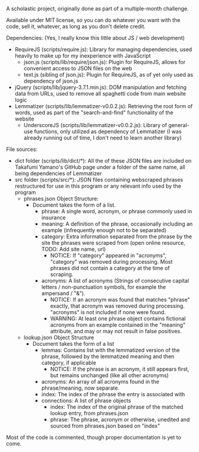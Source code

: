 A scholastic project, originally done as part of a multiple-month challenge. 

Available under MIT license, so you can do whatever you want with the code, sell it, whatever, as long as you don't delete credit.

Dependencies: (Yes, I really know this little about JS / web development)
  - RequireJS (scripts/require.js): Library for managing dependencies, used heavily to make up for my inexperience with JavaScript
    - json.js (scripts/lib/require/json.js): Plugin for RequireJS, allows for convenient access to JSON files on the web
    - text.js (sibling of json.js): Plugin for RequireJS, as of yet only used as dependency of json.js
  - jQuery (scripts/lib/jquery-3.7.1.min.js): DOM manipulation and fetching data from URLs, used to remove all spaghetti code from main website logic
  - Lemmatizer (scripts/lib/lemmatizer-v0.0.2.js): Retrieving the root form of words, used as part of the "search-and-find" functionality of the website
    - UnderscoreJS (scripts/lib/lemmatizer-v0.0.2.js): Library of general-use functions, only utilized as dependency of Lemmatizer
                                                       (I was already running out of time, I don't need to learn another library)

File sources:
  - dict folder (scripts/lib/dict/*): All the of these JSON files are included on Takafumi Yamano's GitHub page under a folder of the same name, all being dependencies of Lemmatizer
  - src folder (scripts/src/*): JSON files containing webscraped phrases restructured for use in this program or any relevant info used by the program
    - phrases.json Object Structure:
      - Document takes the form of a list.
        - phrase: A single word, acronym, or phrase commonly used in insurance
        - meaning: A definition of the phrase, occasionally including an example (infrequently enough not to be separated)
        - category: Extra information separated from the phrase by the site the phrases were scraped from (open online resource, TODO: Add site name, url)
          - NOTICE: If "category" appeared in "acronyms", "category" was removed during processing. Most phrases did not contain a category at the time of scraping.
        - acronyms: A list of acronyms (Strings of consecutive capital letters / non-punctuation symbols, for example the ampersand / "&").
          - NOTICE: If an acronym was found that matches "phrase" exactly, that acronym was removed during processing. "acronyms" is not included if none were found.
          - WARNING: At least one phrase object contains fictional acronyms from an example contained in the "meaning" attribute, and may or may not result in false positives.
    - lookup.json Object Structure
      - Document takes the form of a list
        - lemmas: Contains list with the lemmatized version of the phrase, followed by the lemmatized meaning and then category, if applicable
          - NOTICE: If the phrase is an acronym, it still appears first, but remains unchanged (like all other acronyms)
        - acronyms: An array of all acronyms found in the phrase/meaning, now separate.
        - index: The index of the phrase the entry is associated with
        - connections: A list of phrase objects
          - index: The index of the original phrase of the matched lookup entry, from phrases.json
          - phrase: The phrase, acronym or otherwise, unedited and sourced from phrases.json based on "index"

Most of the code is commented, though proper documentation is yet to come.
